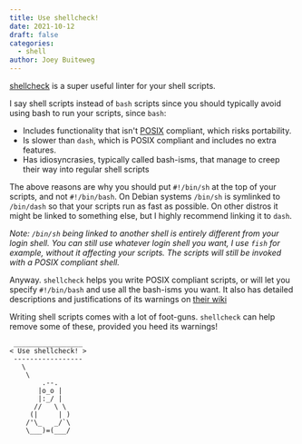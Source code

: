 ```yaml
---
title: Use shellcheck!
date: 2021-10-12
draft: false
categories:
  - shell
author: Joey Buiteweg
---
```


[shellcheck](https://github.com/koalaman/shellcheck) is a super useful linter for your shell scripts.

I say shell scripts instead of `bash` scripts since you should typically avoid using bash to run your scripts, since `bash`:

- Includes functionality that isn't [POSIX](https://en.wikipedia.org/wiki/POSIX) compliant, which risks portability.
- Is slower than `dash`, which is POSIX compliant and includes no extra features.
- Has idiosyncrasies, typically called bash-isms, that manage to creep their way into regular shell scripts

The above reasons are why you should put `#!/bin/sh` at the top of your scripts, and not `#!/bin/bash`. On Debian systems `/bin/sh` is symlinked to `/bin/dash` so that your scripts run as fast as possible. On other distros it might be linked to something else, but I highly recommend linking it to `dash`.

_Note: `/bin/sh` being linked to another shell is entirely different from your login shell. You can still use whatever login shell you want, I use `fish` for example, without it affecting your scripts. The scripts will still be invoked with a POSIX compliant shell._

Anyway. `shellcheck` helps you write POSIX compliant scripts, or will let you specify `#!/bin/bash` and use all the bash-isms you want. It also has detailed descriptions and justifications of its warnings on [their wiki](https://github.com/koalaman/shellcheck/wiki/Checks)

Writing shell scripts comes with a lot of foot-guns. `shellcheck` can help remove some of these, provided you heed its warnings!

```
 _________________
< Use shellcheck! >
 -----------------
   \
    \
        .--.
       |o_o |
       |:_/ |
      //   \ \
     (|     | )
    /'\_   _/`\
    \___)=(___/
```

